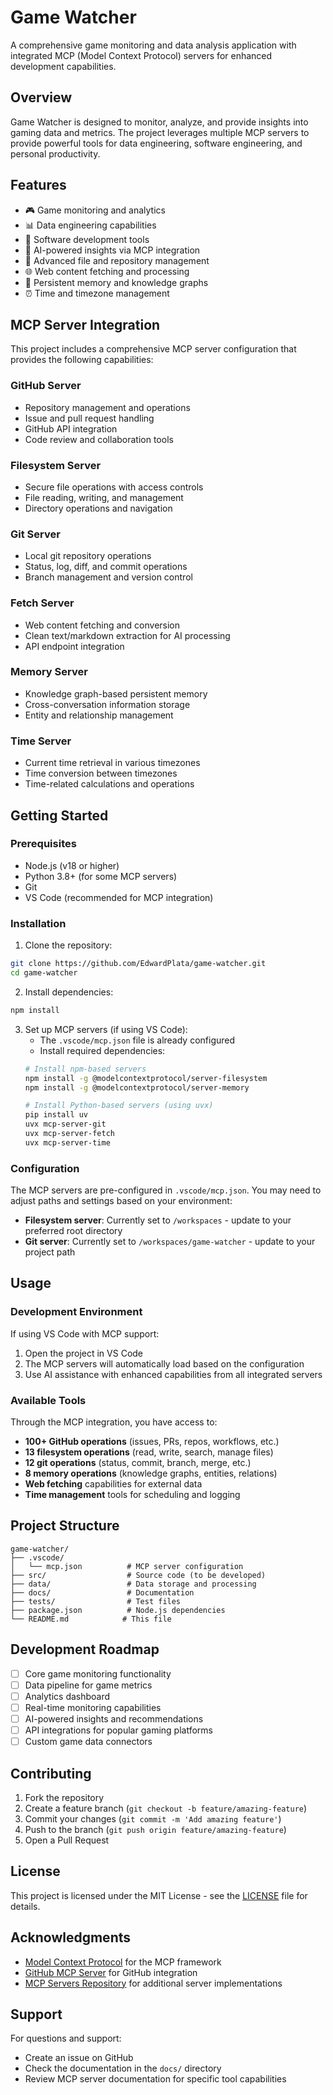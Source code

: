 # Game Watcher

A comprehensive game monitoring and data analysis application with integrated MCP (Model Context Protocol) servers for enhanced development capabilities.

## Overview

Game Watcher is designed to monitor, analyze, and provide insights into gaming data and metrics. The project leverages multiple MCP servers to provide powerful tools for data engineering, software engineering, and personal productivity.

## Features

- 🎮 Game monitoring and analytics
- 📊 Data engineering capabilities
- 🔧 Software development tools
- 🤖 AI-powered insights via MCP integration
- 📁 Advanced file and repository management
- 🌐 Web content fetching and processing
- 🧠 Persistent memory and knowledge graphs
- ⏰ Time and timezone management

## MCP Server Integration

This project includes a comprehensive MCP server configuration that provides the following capabilities:

### GitHub Server
- Repository management and operations
- Issue and pull request handling
- GitHub API integration
- Code review and collaboration tools

### Filesystem Server
- Secure file operations with access controls
- File reading, writing, and management
- Directory operations and navigation

### Git Server
- Local git repository operations
- Status, log, diff, and commit operations
- Branch management and version control

### Fetch Server
- Web content fetching and conversion
- Clean text/markdown extraction for AI processing
- API endpoint integration

### Memory Server
- Knowledge graph-based persistent memory
- Cross-conversation information storage
- Entity and relationship management

### Time Server
- Current time retrieval in various timezones
- Time conversion between timezones
- Time-related calculations and operations

## Getting Started

### Prerequisites

- Node.js (v18 or higher)
- Python 3.8+ (for some MCP servers)
- Git
- VS Code (recommended for MCP integration)

### Installation

1. Clone the repository:
```bash
git clone https://github.com/EdwardPlata/game-watcher.git
cd game-watcher
```

2. Install dependencies:
```bash
npm install
```

3. Set up MCP servers (if using VS Code):
   - The `.vscode/mcp.json` file is already configured
   - Install required dependencies:
   ```bash
   # Install npm-based servers
   npm install -g @modelcontextprotocol/server-filesystem
   npm install -g @modelcontextprotocol/server-memory
   
   # Install Python-based servers (using uvx)
   pip install uv
   uvx mcp-server-git
   uvx mcp-server-fetch
   uvx mcp-server-time
   ```

### Configuration

The MCP servers are pre-configured in `.vscode/mcp.json`. You may need to adjust paths and settings based on your environment:

- **Filesystem server**: Currently set to `/workspaces` - update to your preferred root directory
- **Git server**: Currently set to `/workspaces/game-watcher` - update to your project path

## Usage

### Development Environment

If using VS Code with MCP support:
1. Open the project in VS Code
2. The MCP servers will automatically load based on the configuration
3. Use AI assistance with enhanced capabilities from all integrated servers

### Available Tools

Through the MCP integration, you have access to:
- **100+ GitHub operations** (issues, PRs, repos, workflows, etc.)
- **13 filesystem operations** (read, write, search, manage files)
- **12 git operations** (status, commit, branch, merge, etc.)
- **8 memory operations** (knowledge graphs, entities, relations)
- **Web fetching** capabilities for external data
- **Time management** tools for scheduling and logging

## Project Structure

```
game-watcher/
├── .vscode/
│   └── mcp.json          # MCP server configuration
├── src/                  # Source code (to be developed)
├── data/                 # Data storage and processing
├── docs/                 # Documentation
├── tests/                # Test files
├── package.json          # Node.js dependencies
└── README.md            # This file
```

## Development Roadmap

- [ ] Core game monitoring functionality
- [ ] Data pipeline for game metrics
- [ ] Analytics dashboard
- [ ] Real-time monitoring capabilities
- [ ] AI-powered insights and recommendations
- [ ] API integrations for popular gaming platforms
- [ ] Custom game data connectors

## Contributing

1. Fork the repository
2. Create a feature branch (`git checkout -b feature/amazing-feature`)
3. Commit your changes (`git commit -m 'Add amazing feature'`)
4. Push to the branch (`git push origin feature/amazing-feature`)
5. Open a Pull Request

## License

This project is licensed under the MIT License - see the [LICENSE](LICENSE) file for details.

## Acknowledgments

- [Model Context Protocol](https://modelcontextprotocol.io/) for the MCP framework
- [GitHub MCP Server](https://github.com/github/github-mcp-server) for GitHub integration
- [MCP Servers Repository](https://github.com/modelcontextprotocol/servers) for additional server implementations

## Support

For questions and support:
- Create an issue on GitHub
- Check the documentation in the `docs/` directory
- Review MCP server documentation for specific tool capabilities